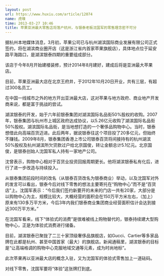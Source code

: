 ```yaml
---
layout: post
url: https://www.huxiu.com/article/12074
name: 虎嗅
time: 2013-03-27 10:46
title: 苹果亚洲最大零售店将落户杭州，与银泰老板沈国军的零售理念密不可分
---
```

据杭州本地媒体消息，3月初，苹果公司已与杭州湖滨国际商业发展有限公司正式签约，将在湖滨商业圈开店（这是浙江省内首家苹果旗舰店），具体地点位于延安路平海路口，是湖滨银泰四期的重要组成部分。

该店于今年8月开始建楼装修，预计2014年8月建好，建成后将是亚洲最大苹果店。

目前，苹果亚洲最大店在北京王府井，于2012年10月20日开业，共有三层，有超过300名员工。

在中国一线城市之外的地方开出亚洲最大店，这对苹果与地方政府、商业地产开发商来说，都是富于挑战的尝试。

湖滨银泰的开发，始于六年前银泰集团对湖滨国际名品街50%股权的收购。2007年，银泰集团与杭州市上城区政府达成协议，以5.26亿元收购了湖滨国际名品街50%股权。湖滨国际名品街，是当地想打造的一个奢侈品购物中心。当时，银泰想借此向高端百货迈进。此后两年，据说银泰往这个项目投了20多亿元，但始终不赚钱。2009年8月，银泰集团香港上市公司银泰百货将间接持有的杭州湖滨50%股权及杭州湖滨所欠贷款过户给北京国俊，转让金额总计5.1亿元。北京国俊，是银泰创始人沈国军私人持有一家地产公司。

沈曾表示，购物中心相对于百货业投资回报周期更长。他将湖滨银泰私有化后，进行了进一步改造与持续投入。

从银泰集团前段时间的改名（从银泰百货改名为银泰商业）举动，以及沈国军对外的发言可以看出，银泰今后对线下零售的想法主要寄托在“购物中心”而不是“百货店”上。沈国军表示：“今后我们签约新要开的未来的门店一共有20家，大部分是以购物中心为主，规模比较大，大概经营的面积会在150万平方米左右，（加上）原来有130多万平方米，今后3年内我们银泰商业集团商业经营面积估计会达到接近300万平方米。”

在沈国军看来，线下“体验式的消费”是很难被线上购物替代的，银泰持续建大型购物中心，正是为体验式消费进行储备。

目前，湖滨银泰已聚拢了二三十家顶级奢侈品旗舰店，如Gucci、Cartier等多家品牌在此都是杭州、甚至中国首家（最大）的旗舰店。新闻通稿里，湖滨银泰的目标是“让高端格调的购物中心克服地域交通等元素，成为时尚地标”。

此次苹果再以亚洲最大店的概念入驻，又为沈国军的体验式零售加上一道砝码。

对线下零售，沈国军要将“体验”这张牌打到底。

